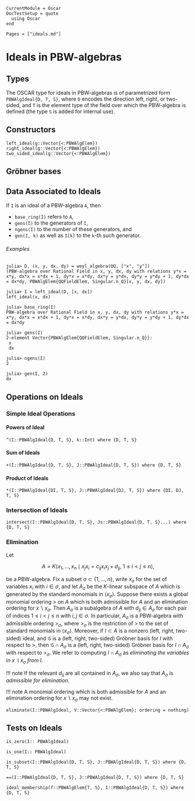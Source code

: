 ```@meta
CurrentModule = Oscar
DocTestSetup = quote
  using Oscar
end
```

```@contents
Pages = ["ideals.md"]
```

# Ideals in PBW-algebras

## Types

The OSCAR type for ideals in PBW-algebras is of parametrized form
`PBWAlgIdeal{D, T, S}`, where `D` encodes the direction left, right,
or two-sided, and `T` is the element type of the field over which
the PBW-algebra is defined (the type `S` is added for internal use).

## Constructors

```@docs
left_ideal(g::Vector{<:PBWAlgElem})
right_ideal(g::Vector{<:PBWAlgElem})
two_sided_ideal(g::Vector{<:PBWAlgElem})
```

## Gröbner bases

## Data Associated to Ideals

If `I` is an ideal of a PBW-algebra  `A`, then

- `base_ring(I)` refers to `A`,
- `gens(I)` to the generators of `I`,
- `ngens(I)` to the number of these generators, and
- `gen(I, k)` as well as `I[k]` to the `k`-th such generator.

###### Examples

```jldoctest
julia> D, (x, y, dx, dy) = weyl_algebra(QQ, ["x", "y"])
(PBW-algebra over Rational Field in x, y, dx, dy with relations y*x = x*y, dx*x = x*dx + 1, dy*x = x*dy, dx*y = y*dx, dy*y = y*dy + 1, dy*dx = dx*dy, PBWAlgElem{QQFieldElem, Singular.n_Q}[x, y, dx, dy])

julia> I = left_ideal(D, [x, dx])
left_ideal(x, dx)

julia> base_ring(I)
PBW-algebra over Rational Field in x, y, dx, dy with relations y*x = x*y, dx*x = x*dx + 1, dy*x = x*dy, dx*y = y*dx, dy*y = y*dy + 1, dy*dx = dx*dy

julia> gens(I)
2-element Vector{PBWAlgElem{QQFieldElem, Singular.n_Q}}:
 x
 dx

julia> ngens(I)
2

julia> gen(I, 2)
dx

```

## Operations on Ideals

### Simple Ideal Operations

#### Powers of Ideal

```@docs
^(I::PBWAlgIdeal{D, T, S}, k::Int) where {D, T, S}
```

#### Sum of Ideals

```@docs
+(I::PBWAlgIdeal{D, T, S}, J::PBWAlgIdeal{D, T, S}) where {D, T, S}
```

#### Product of Ideals

```@docs
*(I::PBWAlgIdeal{DI, T, S}, J::PBWAlgIdeal{DJ, T, S}) where {DI, DJ, T, S}
```

### Intersection of Ideals

```@docs
intersect(I::PBWAlgIdeal{D, T, S}, Js::PBWAlgIdeal{D, T, S}...) where {D, T, S}
```

### Elimination

Let

```math
A = K\langle x_1, \dots , x_n \mid x_jx_i = c_{ij}x_ix_j+d_{ij},  \ 1\leq i<j \leq n \rangle,
```
be a PBW-algebra. Fix a subset $\sigma\subset \{1,\dots, n\}$, write $x_\sigma$ 
for the set of variables $x_i$ with $i\in\sigma$, and let $A_\sigma$ be the $K$-linear 
subspace of $A$ which is generated by the standard monomials in $\langle x_\sigma \rangle$.
Suppose there exists a global monomial ordering $>$ on $A$ which is both admissible for $A$
and an elimination ordering for $x\smallsetminus x_\sigma$. Then $A_\sigma$ is a subalgebra
of $A$ with $d_{ij}\in A_\sigma$ for each pair of indices $1\leq i<j \leq n$ with $i,j\in\sigma$.
In particular, $A_\sigma$  is a PBW-algebra with admissible ordering $>_\sigma$, where $>_\sigma$
is the restriction of $>$ to the set of standard monomials in  $\langle x_\sigma\rangle$. Moreover,
if $I\subset A$ is a nonzero (left, right, two-sided) ideal, and $\mathcal G$ is a (left, right, two-sided)
Gröbner basis for $I$ with respect to $>$, then $\mathcal G\cap A_\sigma$ is a (left, right, two-sided)
Gröbner basis for $I\cap A_\sigma$ with respect to $>_\sigma$. We refer to computing $I\cap A_\sigma$
as *eliminating the variables in $x\smallsetminus x_\sigma$ from $I.$*

!!! note
    If the relevant $d_{ij}$ are all contained in $A_\sigma$, we also say that $A_\sigma$ is *admissible for elimination*.

!!! note
    A monomial ordering which is both admissible for $A$ and an elimination ordering for $x\smallsetminus x_\sigma$ may not exist. 

```@docs
eliminate(I::PBWAlgIdeal, V::Vector{<:PBWAlgElem}; ordering = nothing)
```

## Tests on Ideals

```@docs
is_zero(I:: PBWAlgIdeal)
```

```@docs
is_one(I:: PBWAlgIdeal)
```

```@docs
is_subset(I::PBWAlgIdeal{D, T, S}, J::PBWAlgIdeal{D, T, S}) where {D, T, S}
```

```@docs
==(I::PBWAlgIdeal{D, T, S}, J::PBWAlgIdeal{D, T, S}) where {D, T, S}
```

```@docs
ideal_membership(f::PBWAlgElem{T, S}, I::PBWAlgIdeal{D, T, S}) where {D, T, S}
```

